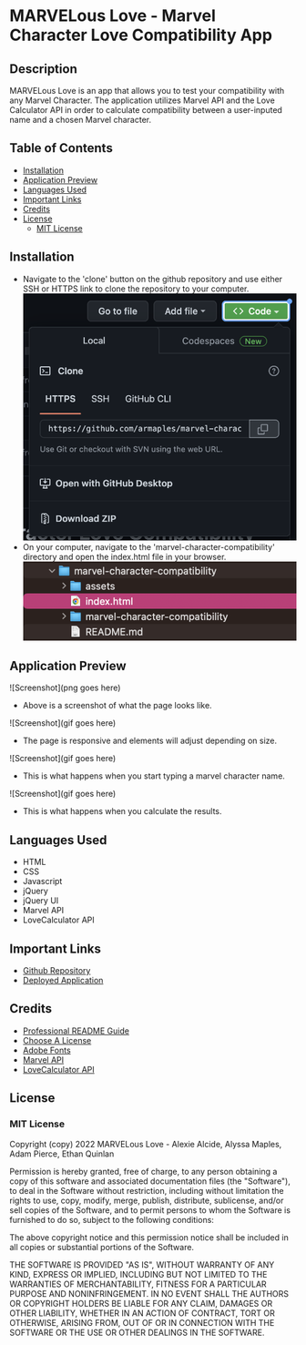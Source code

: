# MARVELous Love - Marvel Character Love Compatibility App

## Description
MARVELous Love is an app that allows you to test your compatibility with any Marvel Character. The application utilizes Marvel API and the Love Calculator API in order to calculate compatibility between a user-inputed name and a chosen Marvel character. 

## Table of Contents

- [Installation](#installation)
- [Application Preview](#application-preview)
- [Languages Used](#languages-used)
- [Important Links](#important-links)
- [Credits](#credits)
- [License](#license)
    - [MIT License](#mit-license)

## Installation

- Navigate to the 'clone' button on the github repository and use either SSH or HTTPS link to clone the repository to your computer.
![Screenshot](./assets/images/installation1.png)
- On your computer, navigate to the 'marvel-character-compatibility' directory and open the index.html file in your browser. 
![Screenshot](./assets/images/installation2.png)

## Application Preview

![Screenshot](png goes here)
- Above is a screenshot of what the page looks like.

![Screenshot](gif goes here)
- The page is responsive and elements will adjust depending on size.

![Screenshot](gif goes here)
- This is what happens when you start typing a marvel character name. 

![Screenshot](gif goes here)
- This is what happens when you calculate the results.

## Languages Used

- HTML
- CSS
- Javascript
- jQuery
- jQuery UI
- Marvel API
- LoveCalculator API

## Important Links

- [Github Repository](https://github.com/armaples/marvel-character-compatibility)
- [Deployed Application](https://armaples.github.io/marvel-character-compatibility)

## Credits
- [Professional README Guide](https://coding-boot-camp.github.io/full-stack/github/professional-readme-guide) 
- [Choose A License](https://choosealicense.com/licenses/mit/)
- [Adobe Fonts](https://fonts.adobe.com/)
- [Marvel API](https://developer.marvel.com/)
- [LoveCalculator API](https://rapidapi.com/ajith/api/love-calculator)

## License

### MIT License

Copyright (copy) 2022 MARVELous Love - Alexie Alcide, Alyssa Maples, Adam Pierce, Ethan Quinlan

Permission is hereby granted, free of charge, to any person obtaining a copy
of this software and associated documentation files (the "Software"), to deal
in the Software without restriction, including without limitation the rights
to use, copy, modify, merge, publish, distribute, sublicense, and/or sell
copies of the Software, and to permit persons to whom the Software is
furnished to do so, subject to the following conditions:

The above copyright notice and this permission notice shall be included in all
copies or substantial portions of the Software.

THE SOFTWARE IS PROVIDED "AS IS", WITHOUT WARRANTY OF ANY KIND, EXPRESS OR
IMPLIED, INCLUDING BUT NOT LIMITED TO THE WARRANTIES OF MERCHANTABILITY,
FITNESS FOR A PARTICULAR PURPOSE AND NONINFRINGEMENT. IN NO EVENT SHALL THE
AUTHORS OR COPYRIGHT HOLDERS BE LIABLE FOR ANY CLAIM, DAMAGES OR OTHER
LIABILITY, WHETHER IN AN ACTION OF CONTRACT, TORT OR OTHERWISE, ARISING FROM,
OUT OF OR IN CONNECTION WITH THE SOFTWARE OR THE USE OR OTHER DEALINGS IN THE
SOFTWARE.
